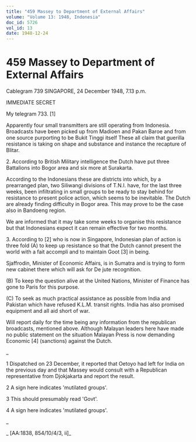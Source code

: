 ```yaml
---
title: "459 Massey to Department of External Affairs"
volume: "Volume 13: 1948, Indonesia"
doc_id: 5726
vol_id: 13
date: 1948-12-24
---
```


# 459 Massey to Department of External Affairs

Cablegram 739 SINGAPORE, 24 December 1948, 7.13 p.m.

IMMEDIATE SECRET

My telegram 733. [1]

Apparently four small transmitters are still operating from Indonesia. Broadcasts have been picked up from Madioen and Pakan Baroe and from one source purporting to be Bukit Tinggi itself These all claim that guerilla resistance is taking on shape and substance and instance the recapture of Blitar.

2\. According to British Military intelligence the Dutch have put three Battalions into Bogor area and six more at Surakarta.

According to the Indonesians these are districts into which, by a prearranged plan, two Siliwangi divisions of T.N.I. have, for the last three weeks, been infiltrating in small groups to be ready to stay behind for resistance to present police action, which seems to be inevitable. The Dutch are already finding difficulty in Bogor area. This may prove to be the case also in Bandoeng region.

We are informed that it may take some weeks to organise this resistance but that Indonesians expect it can remain effective for two months.

3\. According to [2] who is now in Singapore, Indonesian plan of action is three fold (A) to keep up resistance so that the Dutch cannot present the world with a fait accompli and to maintain Goot [3] in being.

Sjaffrodin, Minister of Economic Affairs, is in Sumatra and is trying to form new cabinet there which will ask for De jute recognition.

(B) To keep the question alive at the United Nations, Minister of Finance has gone to Paris for this purpose.

(C) To seek as much practical assistance as possible from India and Pakistan which have refused K.L.M. transit rights. India has also promised equipment and all aid short of war.

Will report daily for the time being any information from the republican broadcasts, mentioned above. Although Malayan leaders here have made no public statement on the situation Malayan Press is now demanding Economic [4] (sanctions) against the Dutch.

_

1 Dispatched on 23 December, it reported that Oetoyo had left for India on the previous day and that Massey would consult with a Republican representative from Djokjakarta and report the result.

2 A sign here indicates 'mutilated groups'.

3 This should presumably read 'Govt'.

4 A sign here indicates 'mutilated groups'.

_

_ [AA:1838, 854/10/4/3, ii]_
